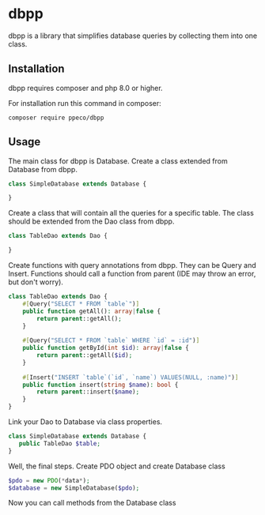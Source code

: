 # dbpp
dbpp is a library that simplifies database queries by collecting them into one class.

## Installation
dbpp requires composer and php 8.0 or higher.

For installation run this command in composer:
```shell
composer require ppeco/dbpp
```

## Usage
The main class for dbpp is Database.
Create a class extended from Database from dbpp.

```php
class SimpleDatabase extends Database {

}
```

Create a class that will contain all the queries for a specific table.
The class should be extended from the Dao class from dbpp.

```php
class TableDao extends Dao {

}
```

Create functions with query annotations from dbpp.
They can be Query and Insert.
Functions should call a function from parent (IDE may throw an error, but don't worry).

```php
class TableDao extends Dao {
    #[Query("SELECT * FROM `table`")]
    public function getAll(): array|false {
        return parent::getAll();
    }
    
    #[Query("SELECT * FROM `table` WHERE `id` = :id")]
    public function getById(int $id): array|false {
        return parent::getAll($id);
    }
    
    #[Insert("INSERT `table`(`id`, `name`) VALUES(NULL, :name)")]
    public function insert(string $name): bool {
        return parent::insert($name);
    }
}
```

Link your Dao to Database via class properties.
```php
class SimpleDatabase extends Database {
   public TableDao $table;
}
```

Well, the final steps. 
Create PDO object and create Database class
```php
$pdo = new PDO(*data*);
$database = new SimpleDatabase($pdo);
```

Now you can call methods from the Database class
